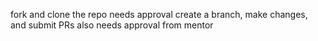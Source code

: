 fork and clone the repo needs approval
create a branch, make changes, and submit PRs also needs approval from mentor
